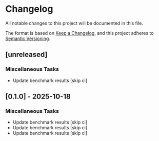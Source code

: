 # Changelog

All notable changes to this project will be documented in this file.

The format is based on [Keep a Changelog](https://keepachangelog.com/en/1.1.0/),
and this project adheres to [Semantic Versioning](https://semver.org/spec/v2.0.0.html).

## [unreleased]

### Miscellaneous Tasks

- Update benchmark results [skip ci]

## [0.1.0] - 2025-10-18

### Miscellaneous Tasks

- Update benchmark results [skip ci]
- Update benchmark results [skip ci]
- Update benchmark results [skip ci]

<!-- generated by git-cliff -->
